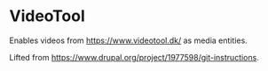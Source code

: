 # VideoTool

Enables videos from https://www.videotool.dk/ as media entities.

Lifted from <https://www.drupal.org/project/1977598/git-instructions>.
